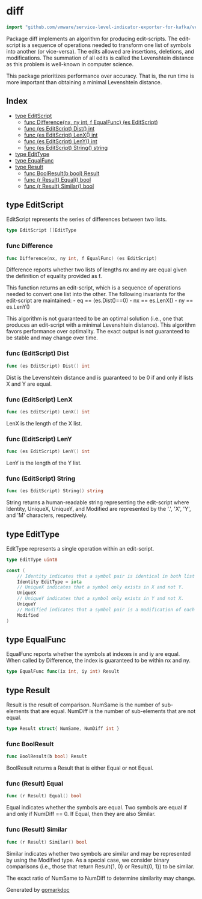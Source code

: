 <!-- Code generated by gomarkdoc. DO NOT EDIT -->

# diff

```go
import "github.com/vmware/service-level-indicator-exporter-for-kafka/vendor/github.com/google/go-cmp/cmp/internal/diff"
```

Package diff implements an algorithm for producing edit\-scripts. The edit\-script is a sequence of operations needed to transform one list of symbols into another \(or vice\-versa\). The edits allowed are insertions, deletions, and modifications. The summation of all edits is called the Levenshtein distance as this problem is well\-known in computer science.

This package prioritizes performance over accuracy. That is, the run time is more important than obtaining a minimal Levenshtein distance.

## Index

- [type EditScript](<#type-editscript>)
  - [func Difference(nx, ny int, f EqualFunc) (es EditScript)](<#func-difference>)
  - [func (es EditScript) Dist() int](<#func-editscript-dist>)
  - [func (es EditScript) LenX() int](<#func-editscript-lenx>)
  - [func (es EditScript) LenY() int](<#func-editscript-leny>)
  - [func (es EditScript) String() string](<#func-editscript-string>)
- [type EditType](<#type-edittype>)
- [type EqualFunc](<#type-equalfunc>)
- [type Result](<#type-result>)
  - [func BoolResult(b bool) Result](<#func-boolresult>)
  - [func (r Result) Equal() bool](<#func-result-equal>)
  - [func (r Result) Similar() bool](<#func-result-similar>)


## type EditScript

EditScript represents the series of differences between two lists.

```go
type EditScript []EditType
```

### func Difference

```go
func Difference(nx, ny int, f EqualFunc) (es EditScript)
```

Difference reports whether two lists of lengths nx and ny are equal given the definition of equality provided as f.

This function returns an edit\-script, which is a sequence of operations needed to convert one list into the other. The following invariants for the edit\-script are maintained: \- eq == \(es.Dist\(\)==0\) \- nx == es.LenX\(\) \- ny == es.LenY\(\)

This algorithm is not guaranteed to be an optimal solution \(i.e., one that produces an edit\-script with a minimal Levenshtein distance\). This algorithm favors performance over optimality. The exact output is not guaranteed to be stable and may change over time.

### func \(EditScript\) Dist

```go
func (es EditScript) Dist() int
```

Dist is the Levenshtein distance and is guaranteed to be 0 if and only if lists X and Y are equal.

### func \(EditScript\) LenX

```go
func (es EditScript) LenX() int
```

LenX is the length of the X list.

### func \(EditScript\) LenY

```go
func (es EditScript) LenY() int
```

LenY is the length of the Y list.

### func \(EditScript\) String

```go
func (es EditScript) String() string
```

String returns a human\-readable string representing the edit\-script where Identity, UniqueX, UniqueY, and Modified are represented by the '.', 'X', 'Y', and 'M' characters, respectively.

## type EditType

EditType represents a single operation within an edit\-script.

```go
type EditType uint8
```

```go
const (
    // Identity indicates that a symbol pair is identical in both list X and Y.
    Identity EditType = iota
    // UniqueX indicates that a symbol only exists in X and not Y.
    UniqueX
    // UniqueY indicates that a symbol only exists in Y and not X.
    UniqueY
    // Modified indicates that a symbol pair is a modification of each other.
    Modified
)
```

## type EqualFunc

EqualFunc reports whether the symbols at indexes ix and iy are equal. When called by Difference, the index is guaranteed to be within nx and ny.

```go
type EqualFunc func(ix int, iy int) Result
```

## type Result

Result is the result of comparison. NumSame is the number of sub\-elements that are equal. NumDiff is the number of sub\-elements that are not equal.

```go
type Result struct{ NumSame, NumDiff int }
```

### func BoolResult

```go
func BoolResult(b bool) Result
```

BoolResult returns a Result that is either Equal or not Equal.

### func \(Result\) Equal

```go
func (r Result) Equal() bool
```

Equal indicates whether the symbols are equal. Two symbols are equal if and only if NumDiff == 0. If Equal, then they are also Similar.

### func \(Result\) Similar

```go
func (r Result) Similar() bool
```

Similar indicates whether two symbols are similar and may be represented by using the Modified type. As a special case, we consider binary comparisons \(i.e., those that return Result\{1, 0\} or Result\{0, 1\}\) to be similar.

The exact ratio of NumSame to NumDiff to determine similarity may change.



Generated by [gomarkdoc](<https://github.com/princjef/gomarkdoc>)
